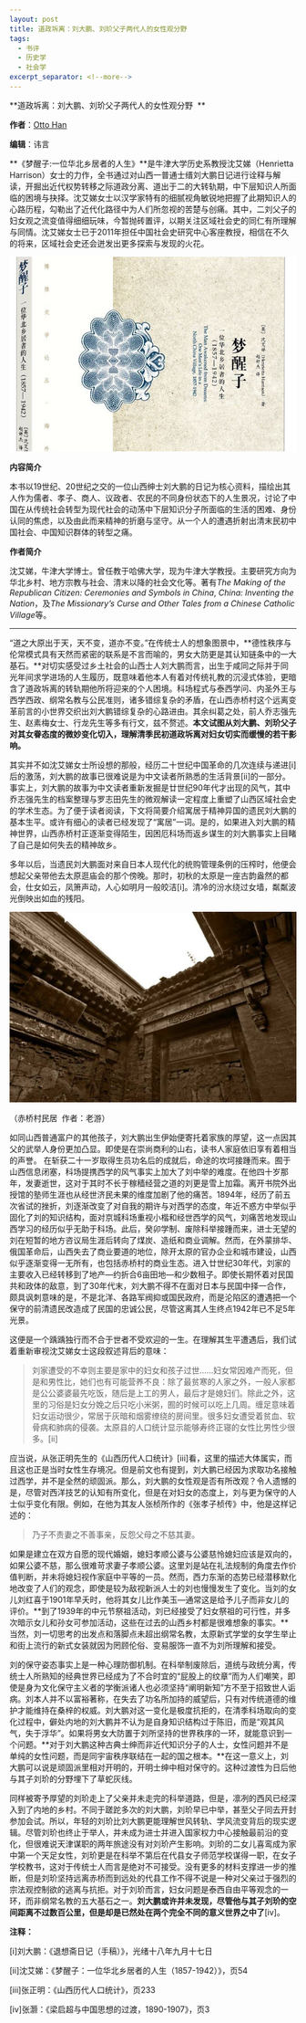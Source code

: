 ```yaml
---
layout: post
title: 道政坼离：刘大鹏、刘玠父子两代人的女性观分野
tags:
  - 书评
  - 历史学
  - 社会学
excerpt_separator: <!--more-->
---
```


**道政坼离：刘大鹏、刘玠父子两代人的女性观分野  **

**作者**：[Otto Han](https://www.zhihu.com/people/otto-ludwig-hani-46)

**编辑**：讳言

**《梦醒子:一位华北乡居者的人生》**是牛津大学历史系教授沈艾娣（Henrietta
Harrison）女士的力作，全书通过对山西一普通士缙刘大鹏日记进行诠释与解读，开掘出近代权势转移之际道政分离、道出于二的大转轨期，中下层知识人所面临的困境与抉择。沈艾娣女士以汉学家特有的细腻视角敏锐地把握了此期知识人的心路历程，勾勒出了近代化路径中为人们所忽视的苦楚与创痛。其中，二刘父子的妇女观之流变值得细细玩味，今暂抛砖置评，以期关注区域社会史的同仁有所理解与同情。沈艾娣女士已于2011年担任中国社会史研究中心客座教授，相信在不久的将来，区域社会史还会迸发出更多探索与发现的火花。

<!--more-->

![](../images/道政/v2-4072b85a89b697c423c82dd56f8ffb0b_r.jpg)

**内容简介**

本书以19世纪、20世纪之交的一位山西绅士刘大鹏的日记为核心资料，描绘出其人作为儒者、孝子、商人、议政者、农民的不同身份状态下的人生景况，讨论了中国在从传统社会转型为现代社会的动荡中下层知识分子所面临的生活的困难、身份认同的焦虑，以及由此而来精神的折磨与坚守。从一个人的遭遇折射出清末民初中国社会、中国知识群体的转型之痛。

**作者简介**

沈艾娣，牛津大学博士。曾任教于哈佛大学，现为牛津大学教授。主要研究方向为华北乡村、地方宗教与社会、清末以降的社会文化等。著有*The Making of the Republican Citizen: Ceremonies and Symbols in China*, *China: Inventing the Nation*，及*The Missionary’s Curse and Other Tales from a Chinese Catholic Village*等。

---

“道之大原出于天，天不变，道亦不变。”在传统士人的想象图景中，**德性秩序与伦常模式具有天然而紧密的联系是不言而喻的，男女大防更是其认知链条中的一大基石。**对切实感受过乡土社会的山西士人刘大鹏而言，出生于咸同之际并于同光年间求学进场的人生履历，既意味着他本人有着对传统礼教的沉浸式体验，更暗含了道政坼离的转轨期他所将迎来的个人困境。科场程式与泰西学问、内圣外王与西学西政、纲常名教与公民准则，诸多错综复杂的矛盾，在山西赤桥村这个远离变革前言的小世界交织出刘大鹏错综复杂的心路进由。其余纠葛之处，前人乔志强先生、赵素梅女士、行龙先生等多有行文，兹不赘述。**本文试图从刘大鹏、刘玠父子对其女眷态度的微妙变化切入，理解清季民初道政坼离对妇女切实而缓慢的若干影响。**

其实并不如沈艾娣女士所设想的那般，经历二十世纪中国革命的几次连续与递进\[i\]后的激荡，刘大鹏的故事已很难说是为中文读者所熟悉的生活背景\[ii\]的一部分。事实上，刘大鹏的故事为中文读者重新发掘是廿世纪90年代才出现的风气，其中乔志强先生的档案整理与罗志田先生的微观解读一定程度上重塑了山西区域社会史的学术生态。为了便于读者阅读，下文将简要介绍寓居于精神异国的遗民刘大鹏的基本生平。或许有细心的读者已经发现了“寓居”一词。是的，如果进入刘大鹏的精神世界，山西赤桥村正逐渐变得陌生，因困厄科场而返乡谋生的刘大鹏事实上目睹了自己是如何失去的精神故乡。

多年以后，当遗民刘大鹏面对来自日本人现代化的统购管理条例的压榨时，他便会想起父亲带他去太原逛庙会的那个傍晚。那时，初秋的太原是一座古韵盎然的都会，仕女如云，凤箫声动，人心如明月一般皎洁\[i\]。清冷的汾水绕过女墙，粼粼波光倒映出如血的残阳。

![](../images/道政/v2-4852be2d6ac6f3eff83eaea6d246437a_hd.jpg)

（赤桥村民居  作者：老游）

如同山西普通富户的其他孩子，刘大鹏出生伊始便寄托着家族的厚望，这一点因其父的武举人身份更加凸显。即使是在崇尚商利的山右，读书人家庭依旧享有着相当的声誉。
在斩获二十一岁取得生员功名后的成就后，命途的坎坷接踵而来。囿于山西信息闭塞，科场提携西学的风气事实上加大了刘中举的难度。在他四十岁那年，发妻逝世，这对于其时不长于稼穑经营之道的刘更是雪上加霜。离开书院外出授馆的塾师生涯也从经世济民未果的维度加剧了他的痛苦。1894年，经历了前五次省试的挫折，刘逐渐改变了对自我的期许与对西学的态度，年近不惑方中举似乎固化了刘的知识结构，面对京城科场重视小楷和经世西学的风气，刘痛苦地发现山西学习的经历似乎无助于科场。此后，癸卯学制、废除科举接踵而来，进士无望的刘在短暂的地方咨议局生涯后转向了煤炭、造纸和商业调解。然而，在外蒙排华、俄国革命后，山西失去了商业要道的地位，除开太原的官办企业和城市建设，山西似乎逐渐变得一无所有，也包括赤桥村的商业生态。进入廿世纪30年代，刘家的主要收入已经转移到了地产—约折合6亩田地—和少数租子。即使长期怀着对民国共和政体的敌意，到了30年代末，刘大鹏不得不在面对日本与民国中择一合作，颇具讽刺意味的是，不是北洋、各路军阀抑或国民政府，而是沦陷区的遭遇把一个保守的前清遗民改造成了民国的忠诚公民，尽管这离其人生终点1942年已不足5年光景。

这便是一个踽踽独行而不合于世者不受欢迎的一生。在理解其生平遭遇后，我们试着重新审视沈艾娣女士这段叙述背后的意味：

> 刘家遭受的不幸则主要是家中的妇女和孩子过世……妇女常因难产而死，但是和男性比，她们也有可能营养不良：除了最贫寒的人家之外，一般人家都是公公婆婆最先吃饭，随后是上工的男人，最后才是媳妇们。除此之外，这里的习俗是妇女分娩之后只吃小米粥，囿的时候可以吃上几周。缠足意味着妇女运动很少，常居于灰暗和烟雾缭绕的房间里。很多妇女遭受着贫血、软骨病和肺病的侵袭。太原县的人口统计显示能够寿终正寝的女性比男性少很多。\[ii\]

应当说，从张正明先生的《山西历代人口统计》\[iii\]看，这里的描述大体属实，而且这也正是当时女性生存境况。但是前文也有提到，刘大鹏已经因为求取功名接触过西学，并不是全然的顽固派。那么，刘大鹏的女性观是否有所改观？令人遗憾的是，尽管对西洋技艺的认知有所变化，但是在对妇女的态度上，刘与更为保守的人士似乎变化有限。例如，在他为其友人张桢所作的《张孝子桢传》中，他是这样记述的：

> 乃子不责妻之不善事亲，反怨父母之不慈其妻。

如果是建立在双方自愿的现代婚姻，媳妇孝顺公婆与公婆慈怜媳妇应该是双向的，如果公婆不慈，那么很难苛求妻子孝顺公婆。这里刘是站在礼法规制的角度去作价值判断，并未将媳妇视作家庭中平等的一员。然而，西力东渐的态势已经潜移默化地改变了人们的观念，即使是较为敌视新派人士的刘也慢慢发生了变化。当刘的女儿刘红喜于1901年早夭时，他将其女儿比作美玉—通常这是给予儿子而非女儿的评价。**到了1939年的中元节祭祖活动，刘已经接受了妇女祭祖的可行性，并多次暗示女儿和孙女可参加活动，这些在过去的山西乡村都是很难想象的事实。**当然，刘一切思考的出发点和落脚点未超出纲常名教，太原新式学堂的女学生举止和街上流行的新式女装就因为罔顾伦俗、变易服饰一直不为刘所理解和接受。

刘的保守姿态事实上是一种心理防御机制。在科举制废除后，道统与政统分离，传统士人所熟知的经典世界已经成为了不合时宜的“屁股上的纹章”而为人们嘲笑，即使是身为文化保守主义者的学衡派诸人也必须坚持“阐明新知”方不至于招致世人诟病。刘本人并不以富裕著称，在失去了功名所加持的威望后，只有对传统道德的维护才能维持在桑梓的权威。刘大鹏对这一变化是极度抗拒的，在清季科场取向的变化过程中，僻处内地的刘大鹏并不认为是自身知识结构过于陈旧，而是“观其风气，失于浮华”。如果将男女大防置于刘所坚持的世界秩序的一环，就能意识到一个问题。**对于刘大鹏这种古典士绅而非近代知识分子的人士，女性问题并不是单纯的女性问题，而是同宇宙秩序联结在一起的国之根本。**在这一意义上，刘大鹏可以说是顽固派里相对开明的，开明士绅中相对保守的。这种过渡性为日后他与其子刘玠的分野埋下了草蛇灰线。

同样被寄予厚望的刘玠走上了父亲并未走完的科举道路，但是，凛冽的西风已经深入到了内地的乡村。不同于蹉跎多次的刘大鹏，刘玠早已中举，甚至父子同去开封参加会试。所以，年轻的刘玠比刘大鹏更能理解世风转轨、学风流变背后的现实逻辑。尽管刘玠也终止于举人，并未成为进士并进入国家权力中心接触最前沿的变化，但很难说天津谋职的两年旅途没有对刘玠产生影响。刘玠的二女儿喜鸾成为家中第一个天足女性，刘玠更是在科举不第后在代县女子师范学校谋得一职，在女子学校教书，这对于传统士人而言是绝对不可接受。没有更多的材料支撑进一步的推断，但是刘玠坚持远离赤桥而到远处的代县工作不得不说是一种对父亲过于强烈的宗法观控制欲的逃离与抗拒。对于刘玠而言，妇女问题是泰西自由平等观念的一环，而非纲常名教的五大基石之一。**刘大鹏或许并未发现，尽管他与其子刘玠的空间距离不过数百公里，但是却是已然处在两个完全不同的意义世界之中了**\[iv\]。

**注释：**

\[i\]刘大鹏：《退想斋日记（手稿）》，光绪十八年九月十七日

\[ii\]沈艾娣：《梦醒子：一位华北乡居者的人生（1857-1942）》，页54

\[iii\]张正明：《山西历代人口统计》，页233

\[iv\]张灏：《梁启超与中国思想的过渡，1890-1907》，页3